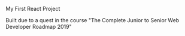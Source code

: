 My First React Project

Built due to a quest in the course "The Complete Junior to Senior Web Developer Roadmap 2019"